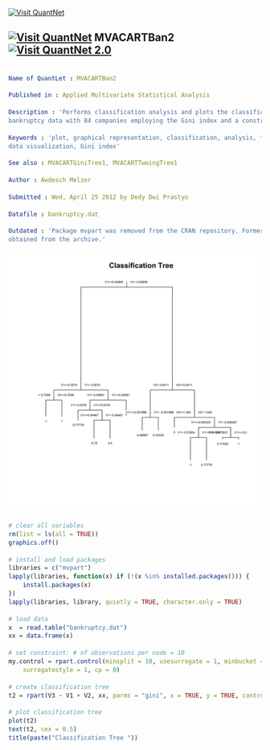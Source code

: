 
[<img src="https://github.com/QuantLet/Styleguide-and-Validation-procedure/blob/master/pictures/banner.png" alt="Visit QuantNet">](http://quantlet.de/index.php?p=info)

## [<img src="https://github.com/QuantLet/Styleguide-and-Validation-procedure/blob/master/pictures/qloqo.png" alt="Visit QuantNet">](http://quantlet.de/) **MVACARTBan2** [<img src="https://github.com/QuantLet/Styleguide-and-Validation-procedure/blob/master/pictures/QN2.png" width="60" alt="Visit QuantNet 2.0">](http://quantlet.de/d3/ia)

```yaml

Name of QuantLet : MVACARTBan2

Published in : Applied Multivariate Statistical Analysis

Description : 'Performs classification analysis and plots the classification tree for the US
bankruptcy data with 84 companies employing the Gini index and a constraint.'

Keywords : 'plot, graphical representation, classification, analysis, financial, decision-tree,
data visualization, Gini index'

See also : MVACARTGiniTree1, MVACARTTwoingTree1

Author : Awdesch Melzer

Submitted : Wed, April 25 2012 by Dedy Dwi Prastyo

Datafile : bankruptcy.dat

Outdated : 'Package mvpart was removed from the CRAN repository. Formerly available versions can be
obtained from the archive.'

```

![Picture1](MVACARTBan2-1.png)


```r

# clear all variables
rm(list = ls(all = TRUE))
graphics.off()

# install and load packages
libraries = c("mvpart")
lapply(libraries, function(x) if (!(x %in% installed.packages())) {
    install.packages(x)
})
lapply(libraries, library, quietly = TRUE, character.only = TRUE)

# load data
x  = read.table("bankruptcy.dat")
xx = data.frame(x)

# set constraint: # of observations per node = 10
my.control = rpart.control(minsplit = 10, usesurrogate = 1, minbucket = 1, maxdepth = 30, 
    surrogatestyle = 1, cp = 0)

# create classification tree
t2 = rpart(V3 ~ V1 + V2, xx, parms = "gini", x = TRUE, y = TRUE, control = my.control)

# plot classification tree
plot(t2)
text(t2, cex = 0.5)
title(paste("Classification Tree ")) 

```
